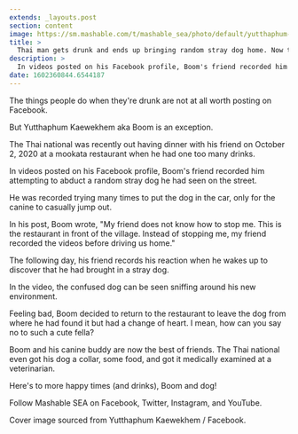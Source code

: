 ```yaml
--- 
extends: _layouts.post 
section: content 
image: https://sm.mashable.com/t/mashable_sea/photo/default/yutthaphum-kaewekhem_hbvh.1200.jpg 
title: > 
  Thai man gets drunk and ends up bringing random stray dog home. Now they're BFFs. 
description: > 
  In videos posted on his Facebook profile, Boom's friend recorded him attempting to abduct a random stray dog he had seen on the street.He was recorded trying many times to put the dog in the car, only for the canine to casually jump out.Instead of stopping me, my friend recorded the videos ﻿before driving us home."The following day, his friend records his reaction when he wakes up to discover that he had brought in a stray dog.The Thai national even got his dog a collar, some food, and got it medically examined at a veterinarian. 
date: 1602360844.6544187 
--- 
```

The things people do when they're drunk are not at all worth posting on Facebook.

But Yutthaphum Kaewekhem aka Boom is an exception.

The Thai national was recently out having dinner with his friend on October 2, 2020 at a mookata restaurant when he had one too many drinks.

In videos posted on his Facebook profile, Boom's friend recorded him attempting to abduct a random stray dog he had seen on the street.

He was recorded trying many times to put the dog in the car, only for the canine to casually jump out.

In his post, Boom wrote, "My friend does not know how to stop me. This is the restaurant in front of the village. Instead of stopping me, my friend recorded the videos ﻿before driving us home."

The following day, his friend records his reaction when he wakes up to discover that he had brought in a stray dog.

In the video, the confused dog can be seen sniffing around his new environment.

Feeling bad, Boom decided to return to the restaurant to leave the dog from where he had found it but had a change of heart. I mean, how can you say no to such a cute fella?

Boom and his canine buddy are now the best of friends. The Thai national even got his dog a collar, some food, and got it medically examined at a veterinarian.

Here's to more happy times (and drinks), Boom and dog!

Follow Mashable SEA on Facebook, Twitter, Instagram, and YouTube.

Cover image sourced from Yutthaphum Kaewekhem / Facebook.